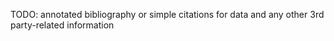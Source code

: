 TODO: annotated bibliography or simple citations for data and any other 3rd party-related information